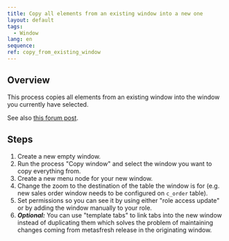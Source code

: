```yaml
---
title: Copy all elements from an existing window into a new one
layout: default
tags:  
  - Window
lang: en
sequence:
ref: copy_from_existing_window
---
```


## Overview
This process copies all elements from an existing window into the window you currently have selected.

See also <a href="https://forum.metasfresh.org/t/use-process-for-copy-window/1288" title="Use process for copy window | forum.metasfresh.org" target="\_blank">this forum post</a>.

## Steps
1. Create a new empty window.
1. Run the process "Copy window" and select the window you want to copy everything from.
1. Create a new menu node for your new window.
1. Change the zoom to the destination of the table the window is for (e.g. new sales order window needs to be configured on `c_order` table).
1. Set permissions so you can see it by using either "role access update" or by adding the window manually to your role.
1. ***Optional:*** You can use "template tabs" to link tabs into the new window instead of duplicating them which solves the problem of maintaining changes coming from metasfresh release in the originating window.
